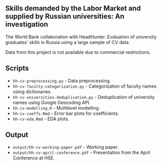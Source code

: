 ## Skills demanded by the Labor Market and supplied by Russian universities: An investigation

The World Bank collaboration with HeadHunter. Evaluation of university graduates' skills in Russia using a large sample of CV data.

Data from this project is not available due to commercial restrictions.

## Scripts
* `hh-cv-preprocessing.py` - Data preprocessing.
* `hh-cv-faculty-categorization.py` - Categorization of faculty names using dictionaries.
* `hh-cv-universities-deduplication.py` - Deduplication of university names using Google Geocoding API.
* `hh-cv-modelling.R` - Multilevel modelling.
* `hh-cv-coeffs.Rmd` - Error bar plots for coefficients.
* `hh-cv-eda.Rmd` - EDA plots.

## Output
* `output/hh-cv-working-paper.pdf` - Working paper.
* `output/hh-cv-april-conference.pdf` - Presentation from the April Conference at HSE.
